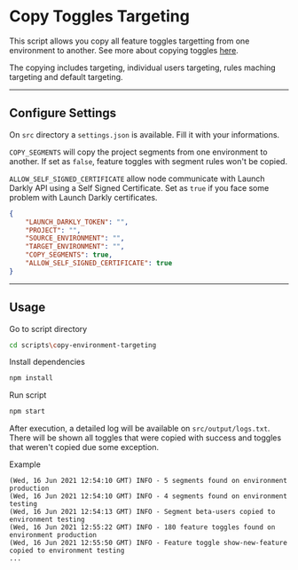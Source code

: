 # Copy Toggles Targeting
This script allows you copy all feature toggles targetting from one environment to another. See more about copying toggles [here](https://apidocs.launchdarkly.com/reference#copy-feature-flag).

The copying includes targeting, individual users targeting, rules maching targeting and default targeting.

---
## Configure Settings
On `src` directory a `settings.json` is available. Fill it with your informations.

`COPY_SEGMENTS` will copy the project segments from one environment to another. If set as `false`, feature toggles with segment rules won't be copied.

`ALLOW_SELF_SIGNED_CERTIFICATE` allow node communicate with Launch Darkly API using a Self Signed Certificate. Set as `true` if you face some problem with Launch Darkly certificates.

```json
{
    "LAUNCH_DARKLY_TOKEN": "",
    "PROJECT": "",
    "SOURCE_ENVIRONMENT": "",
    "TARGET_ENVIRONMENT": "",
    "COPY_SEGMENTS": true,
    "ALLOW_SELF_SIGNED_CERTIFICATE": true
}
```

---
## Usage
Go to script directory
```bash
cd scripts\copy-environment-targeting
```

Install dependencies
```bash
npm install
```

Run script
```bash
npm start
```

After execution, a detailed log will be available on `src/output/logs.txt`.
There will be shown all toggles that were copied with success and toggles that weren't copied due some exception.

Example
```
(Wed, 16 Jun 2021 12:54:10 GMT) INFO - 5 segments found on environment production
(Wed, 16 Jun 2021 12:54:10 GMT) INFO - 4 segments found on environment testing
(Wed, 16 Jun 2021 12:54:13 GMT) INFO - Segment beta-users copied to environment testing
(Wed, 16 Jun 2021 12:55:22 GMT) INFO - 180 feature toggles found on environment production
(Wed, 16 Jun 2021 12:55:50 GMT) INFO - Feature toggle show-new-feature copied to environment testing
...
```